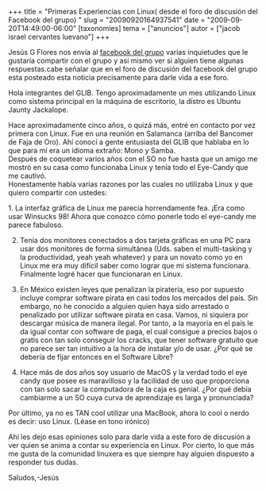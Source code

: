 +++
title = "Primeras Experiencias con Linux( desde el foro de discusión del Facebook del grupo) "
slug = "20090920164937541"
date = "2009-09-20T14:49:00-06:00"
[taxonomies]
tema = ["anuncios"]
autor = ["jacob israel cervantes luevano"]
+++

Jesús G Flores nos envía al [facebook del
grupo](http://www.facebook.com/group.php?gid=71332309963) varias
inquietudes que le gustaría compartir con el grupo y asi mismo ver si
alguien tiene algunas respuestas.cabe señalar que en el foro de
discusión del facebook del grupo esta posteado esta noticia precisamente
para darle vida a ese foro.  
  
Hola integrantes del GLIB. Tengo aproximadamente un mes utilizando Linux
como sistema principal en la máquina de escritorio, la distro es Ubuntu
Jaunty Jackalope.  
  
Hace aproximadamente cinco años, o quizá más, entré en contacto por vez
primera con Linux. Fue en una reunión en Salamanca (arriba del Bancomer
de Faja de Oro). Ahí conocí a gente entusiasta del GLIB que hablaba en
lo que para mí era un idioma extraño: Mono y Samba.  
Después de coquetear varios años con el SO no fue hasta que un amigo me
mostró en su casa como funcionaba Linux y tenía todo el Eye-Candy que me
cautivó.  
Honestamente había varias razones por las cuales no utilizaba Linux y
que quiero compartir con ustedes:  

<!-- more -->
1\. La interfaz gráfica de Linux me parecía horrendamente fea. ¡Era como
usar Winsucks 98! Ahora que conozco cómo ponerle todo el eye-candy me
parece fabuloso.  
  
2. Tenía dos monitores conectados a dos tarjeta gráficas en una PC para
usar dos monitores de forma simultánea (Uds. saben el multi-tasking y la
productividad, yeah yeah whatever) y para un novato como yo en Linux me
era muy difícil saber como lograr que mi sistema funcionara. Finalmente
logré hacer que funcionaran en Linux.  
  
3. En México existen leyes que penalizan la piratería, eso por supuesto
incluye comprar software pirata en casi todos los mercados del país. Sin
embargo, no he conocido a alguien quien haya sido arrestado o penalizado
por utilizar software pirata en casa. Vamos, ni siquiera por descargar
música de manera ilegal. Por tanto, a la mayoría en el país le da igual
contar con software de paga, el cual consigue a precios bajos o gratis
con tan solo conseguir los cracks, que tener software gratuito que no
parece ser tan intuitivo a la hora de instalar y/o de usar. ¿Por qué se
debería de fijar entonces en el Software Libre?  
  
4. Hace más de dos años soy usuario de MacOS y la verdad todo el eye
candy que posee es maravilloso y la facilidad de uso que proporciona con
tan solo sacar la computadora de la caja es genial. ¿Por qué debía
cambiarme a un SO cuya curva de aprendizaje es larga y pronunciada?  
  
Por último, ya no es TAN cool utilizar una MacBook, ahora lo cool o
nerdo es decir: uso Linux. (Léase en tono irónico)  
  
Ahí les dejo esas opiniones solo para darle vida a este foro de
discusión a ver quien se anima a contar su experiencia en Linux. Por
cierto, lo que más me gusta de la comunidad linuxera es que siempre hay
alguien dispuesto a responder tus dudas.  
  
Saludos,-Jesús

